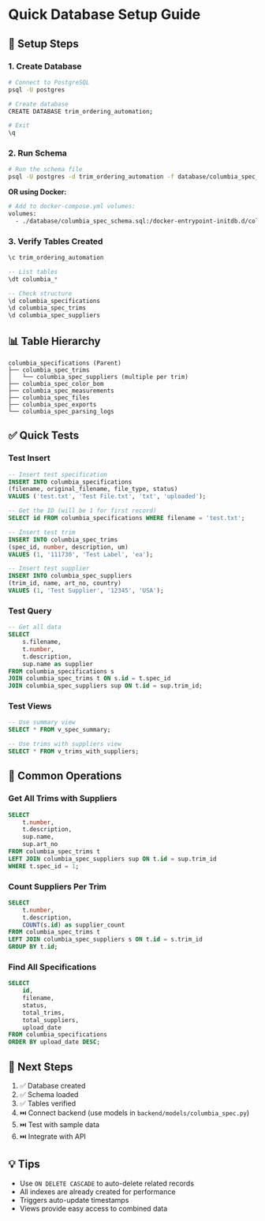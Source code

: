 # Quick Database Setup Guide

## 🚀 Setup Steps

### 1. Create Database

```bash
# Connect to PostgreSQL
psql -U postgres

# Create database
CREATE DATABASE trim_ordering_automation;

# Exit
\q
```

### 2. Run Schema

```bash
# Run the schema file
psql -U postgres -d trim_ordering_automation -f database/columbia_spec_schema.sql
```

**OR using Docker:**

```bash
# Add to docker-compose.yml volumes:
volumes:
  - ./database/columbia_spec_schema.sql:/docker-entrypoint-initdb.d/columbia_spec.sql
```

### 3. Verify Tables Created

```sql
\c trim_ordering_automation

-- List tables
\dt columbia_*

-- Check structure
\d columbia_specifications
\d columbia_spec_trims
\d columbia_spec_suppliers
```

## 📊 Table Hierarchy

```
columbia_specifications (Parent)
├── columbia_spec_trims
│   └── columbia_spec_suppliers (multiple per trim)
├── columbia_spec_color_bom
├── columbia_spec_measurements
├── columbia_spec_files
├── columbia_spec_exports
└── columbia_spec_parsing_logs
```

## ✅ Quick Tests

### Test Insert

```sql
-- Insert test specification
INSERT INTO columbia_specifications 
(filename, original_filename, file_type, status) 
VALUES ('test.txt', 'Test File.txt', 'txt', 'uploaded');

-- Get the ID (will be 1 for first record)
SELECT id FROM columbia_specifications WHERE filename = 'test.txt';

-- Insert test trim
INSERT INTO columbia_spec_trims 
(spec_id, number, description, um) 
VALUES (1, '111730', 'Test Label', 'ea');

-- Insert test supplier
INSERT INTO columbia_spec_suppliers 
(trim_id, name, art_no, country) 
VALUES (1, 'Test Supplier', '12345', 'USA');
```

### Test Query

```sql
-- Get all data
SELECT 
    s.filename,
    t.number,
    t.description,
    sup.name as supplier
FROM columbia_specifications s
JOIN columbia_spec_trims t ON s.id = t.spec_id
JOIN columbia_spec_suppliers sup ON t.id = sup.trim_id;
```

### Test Views

```sql
-- Use summary view
SELECT * FROM v_spec_summary;

-- Use trims with suppliers view
SELECT * FROM v_trims_with_suppliers;
```

## 🔧 Common Operations

### Get All Trims with Suppliers

```sql
SELECT 
    t.number,
    t.description,
    sup.name,
    sup.art_no
FROM columbia_spec_trims t
LEFT JOIN columbia_spec_suppliers sup ON t.id = sup.trim_id
WHERE t.spec_id = 1;
```

### Count Suppliers Per Trim

```sql
SELECT 
    t.number,
    t.description,
    COUNT(s.id) as supplier_count
FROM columbia_spec_trims t
LEFT JOIN columbia_spec_suppliers s ON t.id = s.trim_id
GROUP BY t.id;
```

### Find All Specifications

```sql
SELECT 
    id,
    filename,
    status,
    total_trims,
    total_suppliers,
    upload_date
FROM columbia_specifications
ORDER BY upload_date DESC;
```

## 🎯 Next Steps

1. ✅ Database created
2. ✅ Schema loaded
3. ✅ Tables verified
4. ⏭️ Connect backend (use models in `backend/models/columbia_spec.py`)
5. ⏭️ Test with sample data
6. ⏭️ Integrate with API

## 💡 Tips

- Use `ON DELETE CASCADE` to auto-delete related records
- All indexes are already created for performance
- Triggers auto-update timestamps
- Views provide easy access to combined data

